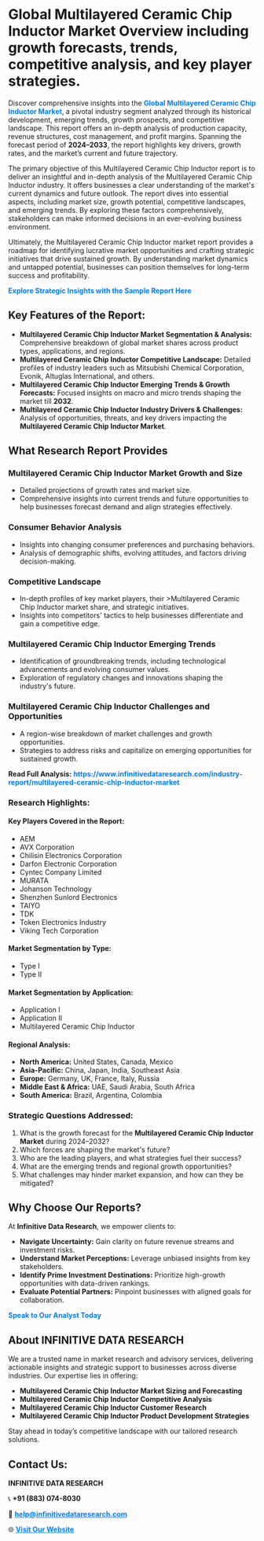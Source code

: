 <h1>Global Multilayered Ceramic Chip Inductor Market Overview including growth forecasts, trends, competitive analysis, and key player strategies.</h1>
<p>
Discover comprehensive insights into the 
<a href="https://www.infinitivedataresearch.com/industry-report/multilayered-ceramic-chip-inductor-market" rel="dofollow" style="color: #007BFF; text-decoration: none;"><strong>Global Multilayered Ceramic Chip Inductor Market</strong></a>, a pivotal industry segment analyzed through its historical development, emerging trends, growth prospects, and competitive landscape. This report offers an in-depth analysis of production capacity, revenue structures, cost management, and profit margins. Spanning the forecast period of <strong>2024–2033</strong>, the report highlights key drivers, growth rates, and the market’s current and future trajectory.
</p>
<p>
The primary objective of this Multilayered Ceramic Chip Inductor report is to deliver an insightful and in-depth analysis of the Multilayered Ceramic Chip Inductor industry. It offers businesses a clear understanding of the market's current dynamics and future outlook. The report dives into essential aspects, including market size, growth potential, competitive landscapes, and emerging trends. By exploring these factors comprehensively, stakeholders can make informed decisions in an ever-evolving business environment.
</p>
<p>
Ultimately, the Multilayered Ceramic Chip Inductor market report provides a roadmap for identifying lucrative market opportunities and crafting strategic initiatives that drive sustained growth. By understanding market dynamics and untapped potential, businesses can position themselves for long-term success and profitability.
</p>
<p>
<a href="https://www.infinitivedataresearch.com/request-sample/reportId=111674" style="color: #007BFF; text-decoration: none;"><strong>Explore Strategic Insights with the Sample Report Here</strong></a>
</p>

<h2>Key Features of the Report:</h2>
<ul>
<li><strong>Multilayered Ceramic Chip Inductor Market Segmentation & Analysis:</strong> Comprehensive breakdown of global market shares across product types, applications, and regions.</li>
<li><strong>Multilayered Ceramic Chip Inductor Competitive Landscape:</strong> Detailed profiles of industry leaders such as Mitsubishi Chemical Corporation, Evonik, Altuglas International, and others.</li>
<li><strong>Multilayered Ceramic Chip Inductor Emerging Trends & Growth Forecasts:</strong> Focused insights on macro and micro trends shaping the market till <strong>2032</strong>.</li>
<li><strong>Multilayered Ceramic Chip Inductor Industry Drivers & Challenges:</strong> Analysis of opportunities, threats, and key drivers impacting the <strong>Multilayered Ceramic Chip Inductor Market</strong>.</li>
</ul>

<h2>What Research Report Provides</h2>
<h3>Multilayered Ceramic Chip Inductor Market Growth and Size</h3>
<ul>
<li>Detailed projections of growth rates and market size.</li>
<li>Comprehensive insights into current trends and future opportunities to help businesses forecast demand and align strategies effectively.</li>
</ul>

<h3>Consumer Behavior Analysis</h3>
<ul>
<li>Insights into changing consumer preferences and purchasing behaviors.</li>
<li>Analysis of demographic shifts, evolving attitudes, and factors driving decision-making.</li>
</ul>

<h3>Competitive Landscape</h3>
<ul>
<li>In-depth profiles of key market players, their >Multilayered Ceramic Chip Inductor market share, and strategic initiatives.</li>
<li>Insights into competitors' tactics to help businesses differentiate and gain a competitive edge.</li>
</ul>

<h3>Multilayered Ceramic Chip Inductor Emerging Trends</h3>
<ul>
<li>Identification of groundbreaking trends, including technological advancements and evolving consumer values.</li>
<li>Exploration of regulatory changes and innovations shaping the industry's future.</li>
</ul>

<h3>Multilayered Ceramic Chip Inductor Challenges and Opportunities</h3>
<ul>
<li>A region-wise breakdown of market challenges and growth opportunities.</li>
<li>Strategies to address risks and capitalize on emerging opportunities for sustained growth.</li>
</ul>
<p><strong>Read Full Analysis:</strong> <a href="https://www.infinitivedataresearch.com/industry-report/multilayered-ceramic-chip-inductor-market" rel="dofollow" style="color: #007BFF; text-decoration: none;"><strong>https://www.infinitivedataresearch.com/industry-report/multilayered-ceramic-chip-inductor-market</strong></a></p>
<h3>Research Highlights:</h3>
<h4>Key Players Covered in the Report:</h4>
<ul><li>AEM</li><li>AVX Corporation</li><li>Chilisin Electronics Corporation</li><li>Darfon Electronic Corporation</li><li>Cyntec Company Limited</li><li>MURATA</li><li>Johanson Technology</li><li>Shenzhen Sunlord Electronics</li><li>TAIYO</li><li>TDK</li><li>Token Electronics Industry</li><li>Viking Tech Corporation</li></ul>
<h4>Market Segmentation by Type:</h4>
<ul><li>Type I</li><li>Type II</li></ul>
<h4>Market Segmentation by Application:</h4>
<ul><li>Application I</li><li>Application II</li><li>Multilayered Ceramic Chip Inductor</li></ul>

<h4>Regional Analysis:</h4>
<ul>
<li><strong>North America:</strong> United States, Canada, Mexico</li>
<li><strong>Asia-Pacific:</strong> China, Japan, India, Southeast Asia</li>
<li><strong>Europe:</strong> Germany, UK, France, Italy, Russia</li>
<li><strong>Middle East & Africa:</strong> UAE, Saudi Arabia, South Africa</li>
<li><strong>South America:</strong> Brazil, Argentina, Colombia</li>
</ul>

<h3>Strategic Questions Addressed:</h3>
<ol>
<li>What is the growth forecast for the <strong>Multilayered Ceramic Chip Inductor Market</strong> during 2024–2032?</li>
<li>Which forces are shaping the market's future?</li>
<li>Who are the leading players, and what strategies fuel their success?</li>
<li>What are the emerging trends and regional growth opportunities?</li>
<li>What challenges may hinder market expansion, and how can they be mitigated?</li>
</ol>

<h2>Why Choose Our Reports?</h2>
<p>At <strong>Infinitive Data Research</strong>, we empower clients to:</p>
<ul>
<li><strong>Navigate Uncertainty:</strong> Gain clarity on future revenue streams and investment risks.</li>
<li><strong>Understand Market Perceptions:</strong> Leverage unbiased insights from key stakeholders.</li>
<li><strong>Identify Prime Investment Destinations:</strong> Prioritize high-growth opportunities with data-driven rankings.</li>
<li><strong>Evaluate Potential Partners:</strong> Pinpoint businesses with aligned goals for collaboration.</li>
</ul>
<p><a href="https://www.infinitivedataresearch.com/industry-report/multilayered-ceramic-chip-inductor-market" rel="dofollow" style="color: #007BFF; text-decoration: none;"><strong>Speak to Our Analyst Today</strong></a></p>

<h2>About INFINITIVE DATA RESEARCH</h2>
<p>We are a trusted name in market research and advisory services, delivering actionable insights and strategic support to businesses across diverse industries. Our expertise lies in offering:</p>
<ul>
<li><strong>Multilayered Ceramic Chip Inductor Market Sizing and Forecasting</strong></li>
<li><strong>Multilayered Ceramic Chip Inductor Competitive Analysis</strong></li>
<li><strong>Multilayered Ceramic Chip Inductor Customer Research</strong></li>
<li><strong>Multilayered Ceramic Chip Inductor Product Development Strategies</strong></li>
</ul>
<p>Stay ahead in today’s competitive landscape with our tailored research solutions.</p>

<h2>Contact Us:</h2>
<p><strong>INFINITIVE DATA RESEARCH</strong></p>
<p>📞 <strong>+91 (883) 074-8030</strong></p>
<p>📧 <strong><a href="mailto:help@infinitivedataresearch.com" style="color: #007BFF;">help@infinitivedataresearch.com</a></strong></p>
<p>🌐 <strong><a href="https://www.infinitivedataresearch.com" rel="dofollow" style="color: #007BFF;">Visit Our Website</a></strong></p>